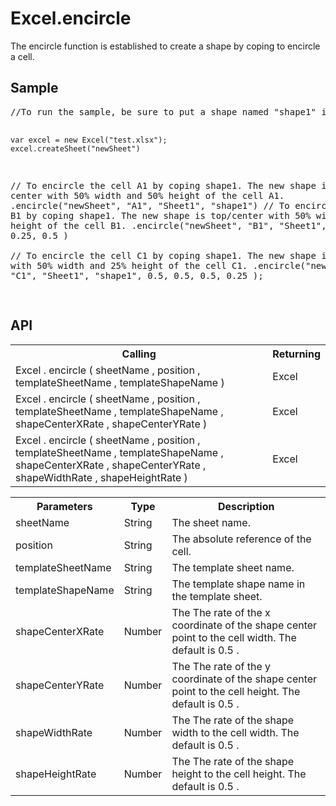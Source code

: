 <H1>Excel.encircle</H1>

The encircle function is established to create a shape by coping to encircle a cell.

<h2>Sample</h2>
<pre>
//To run the sample, be sure to put a shape named "shape1" in Sheet1.

	var excel = new Excel("test.xlsx");
	excel.createSheet("newSheet")
// To encircle the cell A1 by coping shape1. The new shape is default center with 50% width and 50% height of the cell A1.
	.encircle("newSheet", "A1", "Sheet1", "shape1")
// To encircle the cell B1 by coping shape1. The new shape is top/center with 50% width and 50% height of the cell B1.
	.encircle("newSheet", "B1", "Sheet1", "shape1", 0.25, 0.5 )				
// To encircle the cell C1 by coping shape1. The new shape is center with 50% width and 25% height of the cell C1.
	.encircle("newSheet", "C1", "Sheet1", "shape1", 0.5, 0.5, 0.5, 0.25 );	
</pre>

<h2>API</h2>

<table>
<tr><th>Calling</th><th>Returning</th></tr>
<tr><td>Excel . encircle ( sheetName , position , templateSheetName , templateShapeName )</td><td>Excel</td></tr>
<tr><td>Excel . encircle ( sheetName , position , templateSheetName , templateShapeName , shapeCenterXRate , shapeCenterYRate )</td><td>Excel</td></tr>
<tr><td>Excel . encircle ( sheetName , position , templateSheetName , templateShapeName , shapeCenterXRate , shapeCenterYRate , shapeWidthRate , shapeHeightRate )</td><td>Excel</td></tr>
</table>


<table>
<tr><th>Parameters</th><th>Type</th><th>Description</th></tr>
<tr><td>sheetName</td><td>String</td><td>The sheet name.</td></tr>
<tr><td>position</td><td>String</td><td>The absolute reference of the cell.</td></tr>
<tr><td>templateSheetName</td><td>String</td><td>The template sheet name.</td></tr>
<tr><td>templateShapeName</td><td>String</td><td>The template shape name in the template sheet.</td></tr>

<tr><td>shapeCenterXRate</td><td>Number</td><td>The The rate of the x coordinate of the shape center point to the cell width.
The default is 0.5 .</td></tr>
<tr><td>shapeCenterYRate</td><td>Number</td><td>The The rate of the y coordinate of the shape center point to the cell height.
The default is 0.5 .</td></tr>
<tr><td>shapeWidthRate</td><td>Number</td><td>The The rate of the shape width to the cell width.
The default is 0.5 .</td></tr>
<tr><td>shapeHeightRate</td><td>Number</td><td>The The rate of the shape height to the cell height.
The default is 0.5 .</td></tr>

</table>

